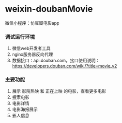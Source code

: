 # weixin-doubanMovie
微信小程序：仿豆瓣电影app

### 调试运行环境
1. 微信web开发者工具
2. nginx服务器反向代理
3. 数据接口：api.douban.com，接口使用说明：https://developers.douban.com/wiki/?title=movie_v2


### 主要功能
1. 展示 影院热映 和 正在上映 的电影，查看更多电影
2. 搜索电影
3. 电影详情
4. 电影海报展示
5. 影人信息
